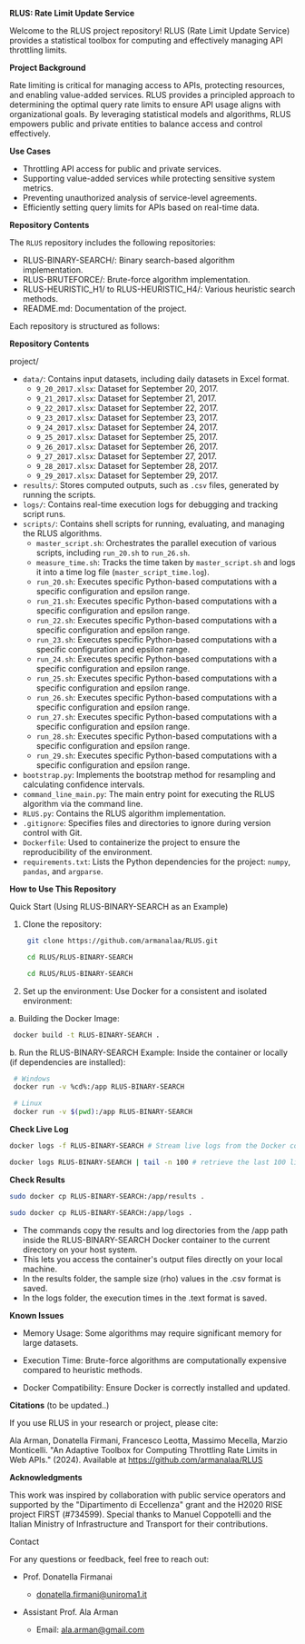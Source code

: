 **RLUS: Rate Limit Update Service**

Welcome to the RLUS project repository! RLUS (Rate Limit Update Service) provides a statistical toolbox for computing and effectively managing API throttling limits. 

**Project Background**

Rate limiting is critical for managing access to APIs, protecting resources, and enabling value-added services. RLUS provides a principled approach to determining the optimal query rate limits to ensure API usage aligns with organizational goals. By leveraging statistical models and algorithms, RLUS empowers public and private entities to balance access and control effectively.

**Use Cases**

- Throttling API access for public and private services.
- Supporting value-added services while protecting sensitive system metrics.
- Preventing unauthorized analysis of service-level agreements. 
- Efficiently setting query limits for APIs based on real-time data.

**Repository Contents**

The `RLUS` repository includes the following repositories: 

 - RLUS-BINARY-SEARCH/: Binary search-based algorithm implementation.
 - RLUS-BRUTEFORCE/: Brute-force algorithm implementation.
 - RLUS-HEURISTIC_H1/ to RLUS-HEURISTIC_H4/: Various heuristic search methods.
 - README.md: Documentation of the project.


Each repository is structured as follows:

**Repository Contents**

project/
- `data/`: Contains input datasets, including daily datasets in Excel format.
  - `9_20_2017.xlsx`: Dataset for September 20, 2017.
  - `9_21_2017.xlsx`: Dataset for September 21, 2017.
  - `9_22_2017.xlsx`: Dataset for September 22, 2017.
  - `9_23_2017.xlsx`: Dataset for September 23, 2017.
  - `9_24_2017.xlsx`: Dataset for September 24, 2017.
  - `9_25_2017.xlsx`: Dataset for September 25, 2017.
  - `9_26_2017.xlsx`: Dataset for September 26, 2017.
  - `9_27_2017.xlsx`: Dataset for September 27, 2017.
  - `9_28_2017.xlsx`: Dataset for September 28, 2017.
  - `9_29_2017.xlsx`: Dataset for September 29, 2017.
- `results/`: Stores computed outputs, such as `.csv` files, generated by running the scripts.
- `logs/`: Contains real-time execution logs for debugging and tracking script runs.
- `scripts/`: Contains shell scripts for running, evaluating, and managing the RLUS algorithms.
  - `master_script.sh`: Orchestrates the parallel execution of various scripts, including `run_20.sh` to `run_26.sh`.
  - `measure_time.sh`: Tracks the time taken by `master_script.sh` and logs it into a time log file (`master_script_time.log`).
  - `run_20.sh`: Executes specific Python-based computations with a specific configuration and epsilon range.
  - `run_21.sh`: Executes specific Python-based computations with a specific configuration and epsilon range.
  - `run_22.sh`: Executes specific Python-based computations with a specific configuration and epsilon range.
  - `run_23.sh`: Executes specific Python-based computations with a specific configuration and epsilon range.
  - `run_24.sh`: Executes specific Python-based computations with a specific configuration and epsilon range.
  - `run_25.sh`: Executes specific Python-based computations with a specific configuration and epsilon range.
  - `run_26.sh`: Executes specific Python-based computations with a specific configuration and epsilon range.
  - `run_27.sh`: Executes specific Python-based computations with a specific configuration and epsilon range.
  - `run_28.sh`: Executes specific Python-based computations with a specific configuration and epsilon range.
  - `run_29.sh`: Executes specific Python-based computations with a specific configuration and epsilon range.
- `bootstrap.py`: Implements the bootstrap method for resampling and calculating confidence intervals.
- `command_line_main.py`: The main entry point for executing the RLUS algorithm via the command line.
- `RLUS.py`: Contains the RLUS algorithm implementation.
- `.gitignore`: Specifies files and directories to ignore during version control with Git.
- `Dockerfile`: Used to containerize the project to ensure the reproducibility of the environment.
- `requirements.txt`: Lists the Python dependencies for the project: `numpy`, `pandas`, and `argparse`.

**How to Use This Repository**

Quick Start (Using RLUS-BINARY-SEARCH as an Example)

1. Clone the repository:
   
   ```bash
    git clone https://github.com/armanalaa/RLUS.git
   ```
   ```bash
    cd RLUS/RLUS-BINARY-SEARCH
   ```
   
   ```bash
    cd RLUS/RLUS-BINARY-SEARCH
   ```

2. Set up the environment: Use Docker for a consistent and isolated environment:

  a. Building the Docker Image:

   ```bash
    docker build -t RLUS-BINARY-SEARCH .
   ```
    
  b. Run the RLUS-BINARY-SEARCH Example: Inside the container or locally (if dependencies are installed):
    
   ```bash
    # Windows
    docker run -v %cd%:/app RLUS-BINARY-SEARCH
   ```
   ```bash
    # Linux
    docker run -v $(pwd):/app RLUS-BINARY-SEARCH
   ```

**Check Live Log**

```bash
docker logs -f RLUS-BINARY-SEARCH # Stream live logs from the Docker container.
```
```bash
docker logs RLUS-BINARY-SEARCH | tail -n 100 # retrieve the last 100 lines of logs from the RLUS-BINARY-SEARCH Docker container, aiding in monitoring and debugging
```

 
**Check Results**

 ```bash    
 sudo docker cp RLUS-BINARY-SEARCH:/app/results .
 ```
 ```bash
 sudo docker cp RLUS-BINARY-SEARCH:/app/logs .
 ```

  - The commands copy the results and log directories from the /app path inside the RLUS-BINARY-SEARCH Docker container to the current directory on your host system.
  - This lets you access the container's output files directly on your local machine.
  - In the results folder, the sample size (rho) values in the .csv format is saved.
  - In the logs folder, the execution times in the .text format is saved.
 
**Known Issues**

- Memory Usage: Some algorithms may require significant memory for large datasets.

- Execution Time: Brute-force algorithms are computationally expensive compared to heuristic methods.

- Docker Compatibility: Ensure Docker is correctly installed and updated.

**Citations** (to be updated..)

If you use RLUS in your research or project, please cite:

Ala Arman, Donatella Firmani, Francesco Leotta, Massimo Mecella, Marzio Monticelli. "An Adaptive Toolbox for Computing Throttling Rate Limits in Web APIs." (2024). Available at https://github.com/armanalaa/RLUS

**Acknowledgments**

This work was inspired by collaboration with public service operators and supported by the "Dipartimento di Eccellenza" grant and the H2020 RISE project FIRST (#734599). Special thanks to Manuel Coppotelli and the Italian Ministry of Infrastructure and Transport for their contributions.

Contact

For any questions or feedback, feel free to reach out:

- Prof. Donatella Firmanai

  - donatella.firmani@uniroma1.it 

- Assistant Prof. Ala Arman

  - Email: ala.arman@gmail.com

